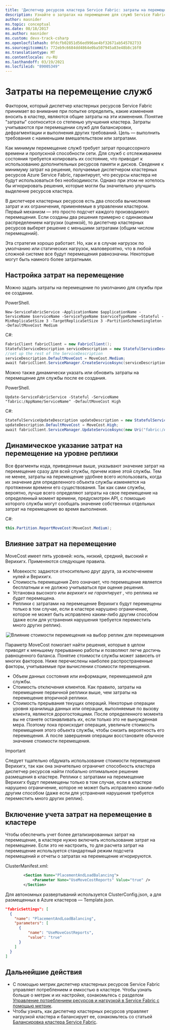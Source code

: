 ```yaml
---
title: 'Диспетчер ресурсов кластера Service Fabric: затраты на перемещение'
description: Узнайте о затратах на перемещение для служб Service Fabric и о том, как ее можно указать в соответствии с любой архитектурой, включая динамическую конфигурацию.
author: masnider
ms.topic: conceptual
ms.date: 08/18/2017
ms.author: masnider
ms.custom: devx-track-csharp
ms.openlocfilehash: 0fdcfb02851d56ed996ae4bf32671ab545782733
ms.sourcegitcommit: 772eb9c6684dd4864e0ba507945a83e48b8c16f0
ms.translationtype: MT
ms.contentlocale: ru-RU
ms.lasthandoff: 03/19/2021
ms.locfileid: "89005349"
---
```

# <a name="service-movement-cost"></a>Затраты на перемещение служб
Фактором, который диспетчер кластерных ресурсов Service Fabric принимает во внимание при попытке определить, какие изменения вносить в кластер, являются общие затраты на эти изменения. Понятие "затраты" соотносится со степенью улучшения кластера. Затраты учитываются при перемещении служб для балансировки, дефрагментации и выполнения других требований. Цель — выполнить требования с наименьшим вмешательством или затратами.

Как минимум перемещение служб требует затрат процессорного времени и пропускной способности сети. Для служб с отслеживанием состояния требуется копировать их состояние, что приводит к использованию дополнительных ресурсов памяти и дисков. Сведение к минимуму затрат на решения, получаемые диспетчером кластерных ресурсов Azure Service Fabric, гарантирует, что ресурсы кластера не будут использоваться без необходимости. Однако при этом не хотелось бы игнорировать решения, которые могли бы значительно улучшить выделение ресурсов кластера.

В диспетчере кластерных ресурсов есть два способа вычисления затрат и их ограничения, применяемые в управлении кластером. Первый механизм — это просто подсчет каждого производимого перемещения. Если созданы два решения примерно с одинаковым распределением нагрузки (оценкой), то диспетчер кластерных ресурсов выберет решение с меньшими затратами (общим числом перемещений).

Эта стратегия хорошо работает. Но, как и в случае нагрузок по умолчанию или статических нагрузок, маловероятно, что в любой сложной системе все будут перемещения равнозначны. Некоторые могут быть намного более затратными.

## <a name="setting-move-costs"></a>Настройка затрат на перемещение 
Можно задать затраты на перемещение по умолчанию для службы при ее создании.

PowerShell.

```posh
New-ServiceFabricService -ApplicationName $applicationName -ServiceName $serviceName -ServiceTypeName $serviceTypeName –Stateful -MinReplicaSetSize 3 -TargetReplicaSetSize 3 -PartitionSchemeSingleton -DefaultMoveCost Medium
```

C#: 

```csharp
FabricClient fabricClient = new FabricClient();
StatefulServiceDescription serviceDescription = new StatefulServiceDescription();
//set up the rest of the ServiceDescription
serviceDescription.DefaultMoveCost = MoveCost.Medium;
await fabricClient.ServiceManager.CreateServiceAsync(serviceDescription);
```

Можно также динамически указать или обновить затраты на перемещение для службы после ее создания. 

PowerShell. 

```posh
Update-ServiceFabricService -Stateful -ServiceName "fabric:/AppName/ServiceName" -DefaultMoveCost High
```

C#:

```csharp
StatefulServiceUpdateDescription updateDescription = new StatefulServiceUpdateDescription();
updateDescription.DefaultMoveCost = MoveCost.High;
await fabricClient.ServiceManager.UpdateServiceAsync(new Uri("fabric:/AppName/ServiceName"), updateDescription);
```

## <a name="dynamically-specifying-move-cost-on-a-per-replica-basis"></a>Динамическое указание затрат на перемещение на уровне реплики

Все фрагменты кода, приведенные выше, указывают значение затрат на перемещение сразу для всей службы, причем извне этой службы. Тем не менее, затраты на перемещение удобнее всего использовать, когда их значение для определенного объекта службы изменяется на протяжении времени его существования. Так как сами службы, вероятно, лучше всего определяют затраты на свое перемещение на определенный момент времени, предусмотрен API, с помощью которого службы могут сообщать значение собственных отдельных затрат на перемещение во время выполнения. 

C#:

```csharp
this.Partition.ReportMoveCost(MoveCost.Medium);
```

## <a name="impact-of-move-cost"></a>Влияние затрат на перемещение
MoveCost имеет пять уровней: ноль, низкий, средний, высокий и Верихигх. Применяются следующие правила.

* Мовекостс задаются относительно друг друга, за исключением нулей и Верихигх. 
* Стоимость перемещения Zero означает, что перемещение является бесплатным и не должно учитываться при оценке решения.
* Установка высокого или *верихигх не гарантирует* , что реплика *не будет* перемещена.
* Реплики с затратами на перемещение Верихигх будут перемещены только в том случае, если в кластере нарушено ограничение, которое не может быть исправлено каким-либо другим способом (даже если для устранения нарушения требуется переместить много других реплик).



<center>

![Влияние стоимости перемещения на выбор реплик для перемещения][Image1]
</center>

Параметр MoveCost помогает найти решения, которые в целом приводят к меньшему прерыванию работы и позволяют легче достичь равноценного баланса. Понятие стоимости службы может зависеть от многих факторов. Ниже перечислены наиболее распространенные факторы, учитываемые при вычислении стоимости перемещения.

- Объем данных состояния или информации, перемещаемой для службы.
- Стоимость отключения клиентов. Как правило, затраты на перемещение первичной реплики выше, чем затраты на перемещение вторичной реплики.
- Стоимость прерывания текущих операций. Некоторые операции уровня хранилища данных или операции, выполняемые по вызову клиента, являются дорогостоящими. После определенного момента вы не станете останавливать их, если только это не вынужденная мера. Поэтому пока происходит операция, увеличьте стоимость перемещения этого объекта службы, чтобы снизить вероятность его перемещения. А после завершения операции восстановите обычное значение стоимости перемещения.

> [!IMPORTANT]
> Следует тщательно обдумать использование стоимости перемещения Верихигх, так как она значительно ограничит способность кластера диспетчер ресурсов найти глобально оптимальное решение размещения в кластере. Реплики с затратами на перемещение Верихигх будут перемещены только в том случае, если в кластере нарушено ограничение, которое не может быть исправлено каким-либо другим способом (даже если для устранения нарушения требуется переместить много других реплик).

## <a name="enabling-move-cost-in-your-cluster"></a>Включение учета затрат на перемещение в кластере
Чтобы обеспечить учет более детализированных затрат на перемещение, в кластере нужно включить использование затрат на перемещение. Если это не настроить, то для расчета затрат на перемещение используется стандартный режим подсчета перемещений и отчеты о затратах на перемещение игнорируются.


ClusterManifest.xml:

``` xml
        <Section Name="PlacementAndLoadBalancing">
            <Parameter Name="UseMoveCostReports" Value="true" />
        </Section>
```

Для автономных развертываний используется ClusterConfig.json, а для размещенных в Azure кластеров — Template.json.

```json
"fabricSettings": [
  {
    "name": "PlacementAndLoadBalancing",
    "parameters": [
      {
          "name": "UseMoveCostReports",
          "value": "true"
      }
    ]
  }
]
```

## <a name="next-steps"></a>Дальнейшие действия
- С помощью метрик диспетчер кластерных ресурсов Service Fabric управляет потреблением и емкостью в кластере. Чтобы узнать больше о метрик и их настройке, ознакомьтесь с разделом [Управление потреблением ресурсов и нагрузкой в Service Fabric с помощью метрик](service-fabric-cluster-resource-manager-metrics.md).
- Чтобы узнать, как диспетчер кластерных ресурсов управляет нагрузкой кластера и балансирует ее, ознакомьтесь со статьей [Балансировка кластера Service Fabric](service-fabric-cluster-resource-manager-balancing.md).

[Image1]:./media/service-fabric-cluster-resource-manager-movement-cost/service-most-cost-example.png
